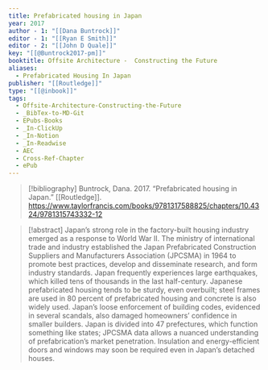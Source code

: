 ```yaml
---
title: Prefabricated housing in Japan
year: 2017
author - 1: "[[Dana Buntrock]]"
editor - 1: "[[Ryan E Smith]]"
editor - 2: "[[John D Quale]]"
key: "[[@Buntrock2017-pm]]"
booktitle: Offsite Architecture -  Constructing the Future
aliases:
  - Prefabricated Housing In Japan
publisher: "[[Routledge]]"
type: "[[@inbook]]"
tags:
  - Offsite-Architecture-Constructing-the-Future
  - _BibTex-to-MD-Git
  - EPubs-Books
  - _In-ClickUp
  - _In-Notion
  - _In-Readwise
  - AEC
  - Cross-Ref-Chapter
  - ePub
---
```


> [!bibliography]
> Buntrock, Dana. 2017. “Prefabricated housing in Japan.” [[Routledge]]. https://www.taylorfrancis.com/books/9781317588825/chapters/10.4324/9781315743332-12

> [!abstract]
> Japan’s strong role in the factory-built housing industry emerged as a response to World War II. The ministry of international trade and industry established the Japan Prefabricated Construction Suppliers and Manufacturers Association (JPCSMA) in 1964 to promote best practices, develop and disseminate research, and form industry standards. Japan frequently experiences large earthquakes, which killed tens of thousands in the last half-century. Japanese prefabricated housing tends to be sturdy, even overbuilt; steel frames are used in 80 percent of prefabricated housing and concrete is also widely used. Japan’s loose enforcement of building codes, evidenced in several scandals, also damaged homeowners’ confidence in smaller builders. Japan is divided into 47 prefectures, which function something like states; JPCSMA data allows a nuanced understanding of prefabrication’s market penetration. Insulation and energy-efficient doors and windows may soon be required even in Japan’s detached houses.